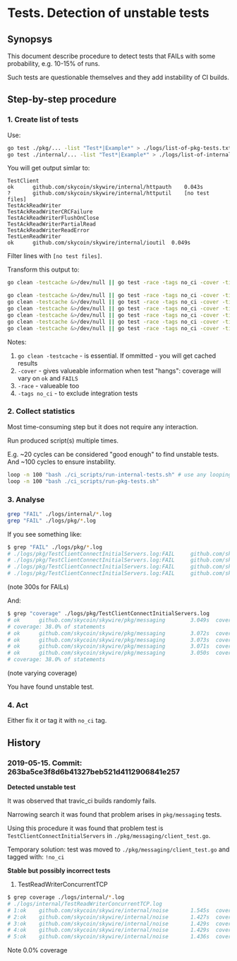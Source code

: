 # Tests. Detection of unstable tests

## Synopsys

This document describe procedure to detect tests that FAILs with some probability, e.g. 10-15% of runs.

Such tests are questionable themselves and they add instability of CI builds.

## Step-by-step procedure

### 1. Create list of tests

Use:

```bash
go test ./pkg/... -list "Test*|Example*" > ./logs/list-of-pkg-tests.txt  # use another path or filename if you wish
go test ./internal/... -list "Test*|Example*" > ./logs/list-of-internal-tests.txt
```

You will get output simlar to:

```text
TestClient
ok  	github.com/skycoin/skywire/internal/httpauth	0.043s
?   	github.com/skycoin/skywire/internal/httputil	[no test files]
TestAckReadWriter
TestAckReadWriterCRCFailure
TestAckReadWriterFlushOnClose
TestAckReadWriterPartialRead
TestAckReadWriterReadError
TestLenReadWriter
ok  	github.com/skycoin/skywire/internal/ioutil	0.049s
```

Filter lines with `[no test files]`.

Transform this output to:

```bash
go clean -testcache &>/dev/null || go test -race -tags no_ci -cover -timeout=5m github.com/skycoin/skywire/internal/httpauth -run TestClient >> ./logs/internal/TestClient.log

go clean -testcache &>/dev/null || go test -race -tags no_ci -cover -timeout=5m github.com/skycoin/skywire/internal/ioutil	-run TestAckReadWriter  >>./logs/internal/TestAckReadWriter.log
go clean -testcache &>/dev/null || go test -race -tags no_ci -cover -timeout=5m github.com/skycoin/skywire/internal/ioutil	-run TestAckReadWriterCRCFailure  >>./logs/internal/TestAckReadWriterCRCFailure.log
go clean -testcache &>/dev/null || go test -race -tags no_ci -cover -timeout=5m github.com/skycoin/skywire/internal/ioutil	-run TestAckReadWriterFlushOnClose  >>./logs/internal/TestAckReadWriterFlushOnClose.log
go clean -testcache &>/dev/null || go test -race -tags no_ci -cover -timeout=5m github.com/skycoin/skywire/internal/ioutil	-run TestAckReadWriterPartialRead  >>./logs/internal/TestAckReadWriterPartialRead.log
go clean -testcache &>/dev/null || go test -race -tags no_ci -cover -timeout=5m github.com/skycoin/skywire/internal/ioutil	-run TestAckReadWriterReadError  >>./logs/internal/TestAckReadWriterReadError.log
go clean -testcache &>/dev/null || go test -race -tags no_ci -cover -timeout=5m github.com/skycoin/skywire/internal/ioutil	-run TestLenReadWriter  >>./logs/internal/TestLenReadWriter.log
```

Notes:

1. `go clean -testcache` - is essential. If ommitted - you will get cached results
2. `-cover` - gives valueable information when test "hangs": coverage will vary on `ok` and `FAILS`
3. `-race` - valueable too
4. `-tags no_ci` - to exclude integration tests

### 2. Collect statistics

Most time-consuming step but it does not require any interaction.

Run produced script(s) multiple times.

E.g. ~20 cycles can be considered "good enough" to find unstable tests.
And ~100 cycles  to ensure instability.

```sh
loop -n 100 "bash ./ci_scripts/run-internal-tests.sh" # use any looping method at your disposal
loop -n 100 "bash ./ci_scripts/run-pkg-tests.sh"
```

### 3. Analyse

```sh
grep "FAIL" ./logs/internal/*.log
grep "FAIL" ./logs/pkg/*.log
```

If you see something like:

```sh
$ grep "FAIL" ./logs/pkg/*.log
# ./logs/pkg/TestClientConnectInitialServers.log:FAIL     github.com/skycoin/skywire/pkg/messaging        300.838s
# ./logs/pkg/TestClientConnectInitialServers.log:FAIL     github.com/skycoin/skywire/pkg/messaging        300.849s
# ./logs/pkg/TestClientConnectInitialServers.log:FAIL     github.com/skycoin/skywire/pkg/messaging        300.844s
# ./logs/pkg/TestClientConnectInitialServers.log:FAIL     github.com/skycoin/skywire/pkg/messaging        300.849s
```

(note  300s for FAILs)

And:

```sh
$ grep "coverage" ./logs/pkg/TestClientConnectInitialServers.log  
# ok      github.com/skycoin/skywire/pkg/messaging        3.049s  coverage: 39.5% of statements
# coverage: 38.0% of statements
# ok      github.com/skycoin/skywire/pkg/messaging        3.072s  coverage: 39.5% of statements
# ok      github.com/skycoin/skywire/pkg/messaging        3.073s  coverage: 39.5% of statements
# ok      github.com/skycoin/skywire/pkg/messaging        3.071s  coverage: 39.5% of statements
# ok      github.com/skycoin/skywire/pkg/messaging        3.050s  coverage: 39.5% of statements
# coverage: 38.0% of statements
```

(note varying coverage)

You have found unstable test.

### 4. Act

Either fix it or tag it with `no_ci` tag.

## History

### 2019-05-15. Commit: 263ba5ce3f8d6b41327beb521d4112906841e257

**Detected unstable test**

It was observed that travic_ci builds randomly fails.

Narrowing search it was found that problem arises in `pkg/messaging` tests.

Using this procedure it was found that problem test is `TestClientConnectInitialServers` in `./pkg/messaging/client_test.go`.

Temporary solution: test was moved to `./pkg/messaging/client_test.go` and tagged with: `!no_ci`

**Stable but possibly incorrect tests**


1. TestReadWriterConcurrentTCP
```sh
$ grep coverage ./logs/internal/*.log
# ./logs/internal/TestReadWriterConcurrentTCP.log
# 1:ok    github.com/skycoin/skywire/internal/noise       1.545s  coverage: 0.0% of statements
# 2:ok    github.com/skycoin/skywire/internal/noise       1.427s  coverage: 0.0% of statements
# 3:ok    github.com/skycoin/skywire/internal/noise       1.429s  coverage: 0.0% of statements
# 4:ok    github.com/skycoin/skywire/internal/noise       1.429s  coverage: 0.0% of statements
# 5:ok    github.com/skycoin/skywire/internal/noise       1.436s  coverage: 0.0% of statements
```

Note 0.0% coverage
